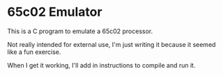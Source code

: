 # 65c02 Emulator

This is a C program to emulate a 65c02 processor.

Not really intended for external use, I'm just writing it because it seemed like a fun exercise.

When I get it working, I'll add in instructions to compile and run it.